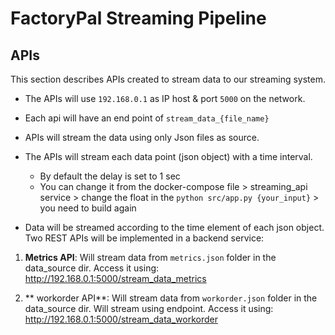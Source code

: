 # FactoryPal Streaming Pipeline

## APIs

This section describes APIs created to stream data to our streaming system. 

* The APIs will use `192.168.0.1` as IP host & port `5000` on the network.
* Each api will have an end point of `stream_data_{file_name}`
* APIs will stream the data using only Json files as source.
* The APIs will stream each data point (json object) with a time interval.
    
    * By default the delay is set to 1 sec
    * You can change it from the docker-compose file > streaming_api service > change the float in the `python src/app.py {your_input}` > you need to build again
* Data will be streamed according to the time element of each json object.
Two REST APIs will be implemented in a backend service:

1. **Metrics API**: Will stream data from `metrics.json` folder in the data_source dir. Access it using: http://192.168.0.1:5000/stream_data_metrics

2. ** workorder API**: Will stream data from `workorder.json` folder in the data_source dir. Will stream using endpoint. Access it using: http://192.168.0.1:5000/stream_data_workorder



